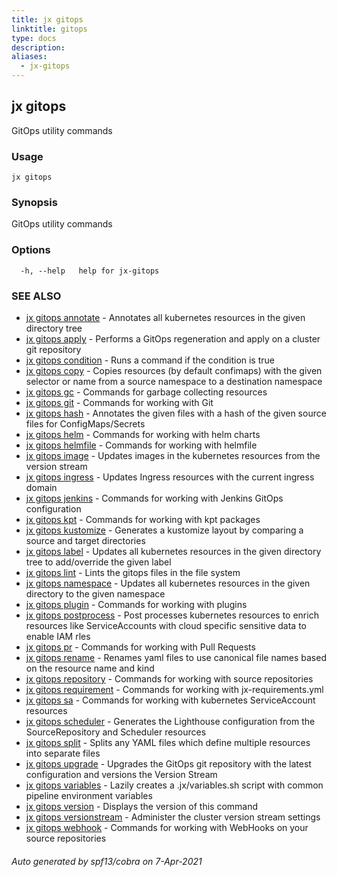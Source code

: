 ```yaml
---
title: jx gitops
linktitle: gitops
type: docs
description: 
aliases:
  - jx-gitops
---
```


## jx gitops

GitOps utility commands

### Usage

```
jx gitops
```

### Synopsis

GitOps utility commands

### Options

```
  -h, --help   help for jx-gitops
```

### SEE ALSO

* [jx gitops annotate](jx-gitops_annotate)	 - Annotates all kubernetes resources in the given directory tree
* [jx gitops apply](jx-gitops_apply)	 - Performs a GitOps regeneration and apply on a cluster git repository
* [jx gitops condition](jx-gitops_condition)	 - Runs a command if the condition is true
* [jx gitops copy](jx-gitops_copy)	 - Copies resources (by default confimaps) with the given selector or name from a source namespace to a destination namespace
* [jx gitops gc](jx-gitops_gc)	 - Commands for garbage collecting resources
* [jx gitops git](jx-gitops_git)	 - Commands for working with Git
* [jx gitops hash](jx-gitops_hash)	 - Annotates the given files with a hash of the given source files for ConfigMaps/Secrets
* [jx gitops helm](jx-gitops_helm)	 - Commands for working with helm charts
* [jx gitops helmfile](jx-gitops_helmfile)	 - Commands for working with helmfile
* [jx gitops image](jx-gitops_image)	 - Updates images in the kubernetes resources from the version stream
* [jx gitops ingress](jx-gitops_ingress)	 - Updates Ingress resources with the current ingress domain
* [jx gitops jenkins](jx-gitops_jenkins)	 - Commands for working with Jenkins GitOps configuration
* [jx gitops kpt](jx-gitops_kpt)	 - Commands for working with kpt packages
* [jx gitops kustomize](jx-gitops_kustomize)	 - Generates a kustomize layout by comparing a source and target directories
* [jx gitops label](jx-gitops_label)	 - Updates all kubernetes resources in the given directory tree to add/override the given label
* [jx gitops lint](jx-gitops_lint)	 - Lints the gitops files in the file system
* [jx gitops namespace](jx-gitops_namespace)	 - Updates all kubernetes resources in the given directory to the given namespace
* [jx gitops plugin](jx-gitops_plugin)	 - Commands for working with plugins
* [jx gitops postprocess](jx-gitops_postprocess)	 - Post processes kubernetes resources to enrich resources like ServiceAccounts with cloud specific sensitive data to enable IAM rles
* [jx gitops pr](jx-gitops_pr)	 - Commands for working with Pull Requests
* [jx gitops rename](jx-gitops_rename)	 - Renames yaml files to use canonical file names based on the resource name and kind
* [jx gitops repository](jx-gitops_repository)	 - Commands for working with source repositories
* [jx gitops requirement](jx-gitops_requirement)	 - Commands for working with jx-requirements.yml
* [jx gitops sa](jx-gitops_sa)	 - Commands for working with kubernetes ServiceAccount resources
* [jx gitops scheduler](jx-gitops_scheduler)	 - Generates the Lighthouse configuration from the SourceRepository and Scheduler resources
* [jx gitops split](jx-gitops_split)	 - Splits any YAML files which define multiple resources into separate files
* [jx gitops upgrade](jx-gitops_upgrade)	 - Upgrades the GitOps git repository with the latest configuration and versions the Version Stream
* [jx gitops variables](jx-gitops_variables)	 - Lazily creates a .jx/variables.sh script with common pipeline environment variables
* [jx gitops version](jx-gitops_version)	 - Displays the version of this command
* [jx gitops versionstream](jx-gitops_versionstream)	 - Administer the cluster version stream settings
* [jx gitops webhook](jx-gitops_webhook)	 - Commands for working with WebHooks on your source repositories

###### Auto generated by spf13/cobra on 7-Apr-2021
